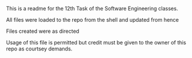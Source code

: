 This is a readme for the 12th Task of the Software Engineering classes.

All files were loaded to the repo from the shell and updated from hence

Files created were as directed

Usage of this file is permitted but credit must be given to the owner of this repo as courtsey demands.
